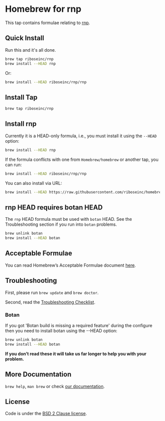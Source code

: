 # Homebrew for rnp

This tap contains formulae relating to [rnp](https://github.com/riboseinc/rnp).


## Quick Install

Run this and it's all done.

``` sh
brew tap riboseinc/rnp
brew install --HEAD rnp
```

Or:

``` sh
brew install --HEAD riboseinc/rnp/rnp
```

## Install Tap

``` sh
brew tap riboseinc/rnp
```

## Install rnp

Currently it is a HEAD-only formula, i.e., you must install it using the `--HEAD` option:

``` sh
brew install --HEAD rnp
```

If the formula conflicts with one from `Homebrew/homebrew` or another
tap, you can run:

``` sh
brew install --HEAD riboseinc/rnp/rnp
```

You can also install via URL:

``` sh
brew install --HEAD https://raw.githubusercontent.com/riboseinc/homebrew-rnp/master/rnp.rb
```

## rnp HEAD requires botan HEAD

The `rnp` HEAD formula must be used with `botan` HEAD. See the
Troubleshooting section if you run into `botan` problems.

``` sh
brew unlink botan
brew install --HEAD botan
```

## Acceptable Formulae

You can read Homebrew’s Acceptable Formulae document [here](https://github.com/Homebrew/brew/blob/master/docs/Acceptable-Formulae.md).

## Troubleshooting

First, please run `brew update` and `brew doctor`.

Second, read the [Troubleshooting Checklist](https://github.com/Homebrew/brew/blob/master/docs/Troubleshooting.md#troubleshooting).

### Botan

If you got 'Botan build is missing a required feature' during the configure then you need to install botan using the --HEAD option:

``` sh
brew unlink botan
brew install --HEAD botan
```

**If you don’t read these it will take us far longer to help you with your problem.**

## More Documentation

`brew help`, `man brew` or check [our documentation](https://github.com/Homebrew/brew/tree/master/docs#readme).

## License

Code is under the [BSD 2 Clause license](https://github.com/Homebrew/brew/tree/master/LICENSE.txt).

